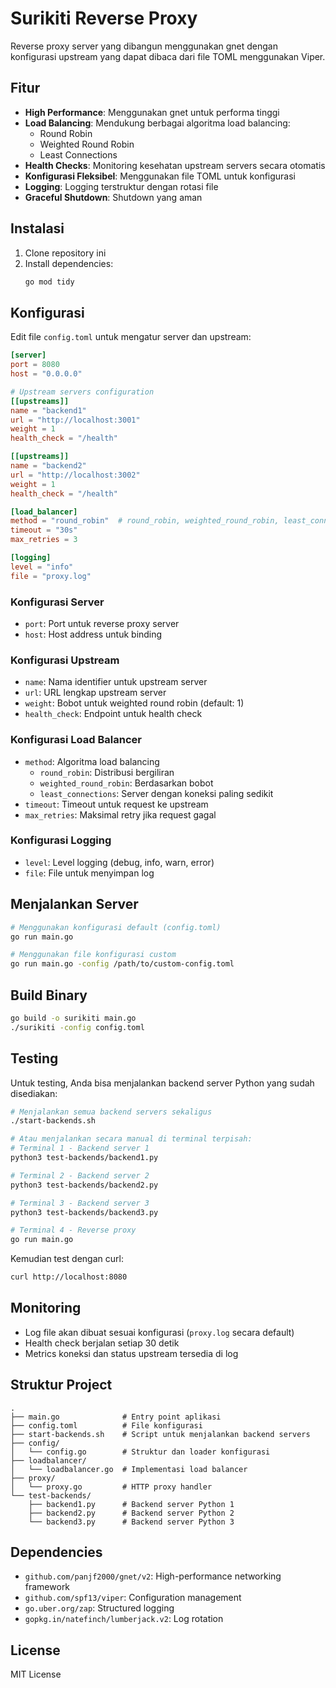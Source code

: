 # Surikiti Reverse Proxy

Reverse proxy server yang dibangun menggunakan gnet dengan konfigurasi upstream yang dapat dibaca dari file TOML menggunakan Viper.

## Fitur

- **High Performance**: Menggunakan gnet untuk performa tinggi
- **Load Balancing**: Mendukung berbagai algoritma load balancing:
  - Round Robin
  - Weighted Round Robin
  - Least Connections
- **Health Checks**: Monitoring kesehatan upstream servers secara otomatis
- **Konfigurasi Fleksibel**: Menggunakan file TOML untuk konfigurasi
- **Logging**: Logging terstruktur dengan rotasi file
- **Graceful Shutdown**: Shutdown yang aman

## Instalasi

1. Clone repository ini
2. Install dependencies:
   ```bash
   go mod tidy
   ```

## Konfigurasi

Edit file `config.toml` untuk mengatur server dan upstream:

```toml
[server]
port = 8080
host = "0.0.0.0"

# Upstream servers configuration
[[upstreams]]
name = "backend1"
url = "http://localhost:3001"
weight = 1
health_check = "/health"

[[upstreams]]
name = "backend2"
url = "http://localhost:3002"
weight = 1
health_check = "/health"

[load_balancer]
method = "round_robin"  # round_robin, weighted_round_robin, least_connections
timeout = "30s"
max_retries = 3

[logging]
level = "info"
file = "proxy.log"
```

### Konfigurasi Server

- `port`: Port untuk reverse proxy server
- `host`: Host address untuk binding

### Konfigurasi Upstream

- `name`: Nama identifier untuk upstream server
- `url`: URL lengkap upstream server
- `weight`: Bobot untuk weighted round robin (default: 1)
- `health_check`: Endpoint untuk health check

### Konfigurasi Load Balancer

- `method`: Algoritma load balancing
  - `round_robin`: Distribusi bergiliran
  - `weighted_round_robin`: Berdasarkan bobot
  - `least_connections`: Server dengan koneksi paling sedikit
- `timeout`: Timeout untuk request ke upstream
- `max_retries`: Maksimal retry jika request gagal

### Konfigurasi Logging

- `level`: Level logging (debug, info, warn, error)
- `file`: File untuk menyimpan log

## Menjalankan Server

```bash
# Menggunakan konfigurasi default (config.toml)
go run main.go

# Menggunakan file konfigurasi custom
go run main.go -config /path/to/custom-config.toml
```

## Build Binary

```bash
go build -o surikiti main.go
./surikiti -config config.toml
```

## Testing

Untuk testing, Anda bisa menjalankan backend server Python yang sudah disediakan:

```bash
# Menjalankan semua backend servers sekaligus
./start-backends.sh

# Atau menjalankan secara manual di terminal terpisah:
# Terminal 1 - Backend server 1
python3 test-backends/backend1.py

# Terminal 2 - Backend server 2
python3 test-backends/backend2.py

# Terminal 3 - Backend server 3
python3 test-backends/backend3.py

# Terminal 4 - Reverse proxy
go run main.go
```

Kemudian test dengan curl:

```bash
curl http://localhost:8080
```

## Monitoring

- Log file akan dibuat sesuai konfigurasi (`proxy.log` secara default)
- Health check berjalan setiap 30 detik
- Metrics koneksi dan status upstream tersedia di log

## Struktur Project

```
.
├── main.go              # Entry point aplikasi
├── config.toml          # File konfigurasi
├── start-backends.sh    # Script untuk menjalankan backend servers
├── config/
│   └── config.go        # Struktur dan loader konfigurasi
├── loadbalancer/
│   └── loadbalancer.go  # Implementasi load balancer
├── proxy/
│   └── proxy.go         # HTTP proxy handler
└── test-backends/
    ├── backend1.py      # Backend server Python 1
    ├── backend2.py      # Backend server Python 2
    └── backend3.py      # Backend server Python 3
```

## Dependencies

- `github.com/panjf2000/gnet/v2`: High-performance networking framework
- `github.com/spf13/viper`: Configuration management
- `go.uber.org/zap`: Structured logging
- `gopkg.in/natefinch/lumberjack.v2`: Log rotation

## License

MIT License